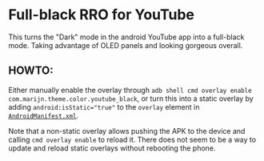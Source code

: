 # Full-black RRO for YouTube

This turns the "Dark" mode in the android YouTube app into a full-black mode. Taking advantage of OLED panels and looking gorgeous overall.

## HOWTO:
Either manually enable the overlay through `adb shell cmd overlay enable com.marijn.theme.color.youtube_black`, or turn this into a static overlay by adding `android:isStatic="true"` to the `overlay` element in [`AndroidManifest.xml`](./AndroidManifest.xml).

Note that a non-static overlay allows pushing the APK to the device and calling `cmd overlay enable` to reload it. There does not seem to be a way to update and reload static overlays without rebooting the phone.
